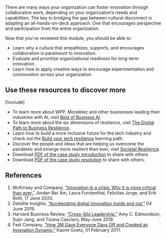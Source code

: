 There are many ways your organization can foster innovation through collaborative work, depending on your organization’s needs and capabilities. The key to bridging the gap between cultural disconnect is adapting an all-hands-on-deck approach. One that encourages perspective and participation from the entire organization.

Now that you’ve reviewed this module, you should be able to:

* Learn why a culture that empathizes, supports, and encourages collaboration is paramount to innovation.
* Evaluate and prioritize organizational readiness for long-term innovation.
* Learn how to apply creative ways to encourage experimentation and coinnovation across your organization.

## Use these resources to discover more

[!include[](../../../includes/open-link-in-new-tab-note.md)]

* To learn more about WPP, Mondelez and other businesses leading their industries with AI, visit [Best of Business AI](https://businessai.microsoft.com/).
* To learn more about the six dimensions of resilience, visit [The Digital Path to Business Resilience](https://www.bcg.com/publications/2020/digital-path-to-business-resilience).
* Learn how to build a more inclusive future for the tech industry and check out the [Build your tech resilience](/learn/paths/tech-resilience/) learning path.
* Discover the people and ideas that are helping us overcome the pandemic and emerge more resilient than ever, visit [Societal Resilience](https://www.microsoft.com/societal-resilience#coreui-feature-sl9cfe9).
* Download [PDF of the case study introduction](https://aka.ms/AIBSBIOWPPINT) to share with others.
* Download [PDF of the case study resolution](https://aka.ms/AIBSBIOWPPRES) to share with others.

## References

1. McKinsey and Company, [“Innovation in a crisis: Why it is more critical than ever,”](https://www.mckinsey.com/business-functions/strategy-and-corporate-finance/our-insights/innovation-in-a-crisis-why-it-is-more-critical-than-ever) Jordan Bar Am, Laura Furstenthal, Felicitas Jorge, and Erik Roth, 17 June 2020.
1. Deloitte Insights, [“Accelerating digital innovation inside and out,”](https://www2.deloitte.com/us/en/insights/focus/digital-maturity/digital-innovation-ecosystems-organizational-agility.html) 04 June 2019.
1. Harvard Business Review, [“Cross-Silo Leadership,”](https://hbr.org/2019/05/cross-silo-leadership) Amy C. Edmondson, Sujin Jang, and Tizana Casciaro, May-June 2019.
1. Fast Company, [“How 3M Gave Everyone Days Off and Created an Innovation Dynamo,”](https://www.fastcompany.com/1663137/how-3m-gave-everyone-days-off-and-created-an-innovation-dynamo) Kaomi Goetz, 01 February 2011.
